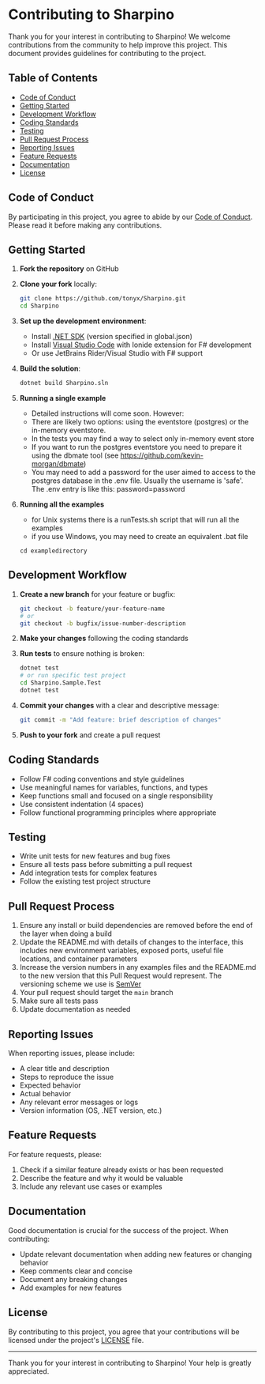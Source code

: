# Contributing to Sharpino

Thank you for your interest in contributing to Sharpino! We welcome contributions from the community to help improve this project. This document provides guidelines for contributing to the project.

## Table of Contents

- [Code of Conduct](#code-of-conduct)
- [Getting Started](#getting-started)
- [Development Workflow](#development-workflow)
- [Coding Standards](#coding-standards)
- [Testing](#testing)
- [Pull Request Process](#pull-request-process)
- [Reporting Issues](#reporting-issues)
- [Feature Requests](#feature-requests)
- [Documentation](#documentation)
- [License](#license)

## Code of Conduct

By participating in this project, you agree to abide by our [Code of Conduct](CODE_OF_CONDUCT.md). Please read it before making any contributions.

## Getting Started

1. **Fork the repository** on GitHub
2. **Clone your fork** locally:
   ```bash
   git clone https://github.com/tonyx/Sharpino.git
   cd Sharpino
   ```
3. **Set up the development environment**:
    - Install [.NET SDK](https://dotnet.microsoft.com/download) (version specified in global.json)
    - Install [Visual Studio Code](https://code.visualstudio.com/) with Ionide extension for F# development
    - Or use JetBrains Rider/Visual Studio with F# support

4. **Build the solution**:
   ```bash
   dotnet build Sharpino.sln
   ```

5. **Running a single example**
   - Detailed instructions will come soon. However:
   - There are likely two options: using the eventstore (postgres) or the in-memory eventstore. 
   - In the tests you may find a way to select only in-memory event store
   - If you want to run the postgres eventstore you need to prepare it using the dbmate tool (see https://github.com/kevin-morgan/dbmate)
   - You may need to add a password for the user aimed to access to the postgres database in the .env file. Usually the username is 'safe'. The .env entry is like this: password=password

6. **Running all the examples**
   - for Unix systems there is a runTests.sh script that will run all the examples 
   - if you use Windows, you may need to create an equivalent .bat file
 
   ```cd exampledirectory``` 
## Development Workflow

1. **Create a new branch** for your feature or bugfix:
   ```bash
   git checkout -b feature/your-feature-name
   # or
   git checkout -b bugfix/issue-number-description
   ```

2. **Make your changes** following the coding standards

3. **Run tests** to ensure nothing is broken:
   ```bash
   dotnet test
   # or run specific test project
   cd Sharpino.Sample.Test
   dotnet test
   ```

4. **Commit your changes** with a clear and descriptive message:
   ```bash
   git commit -m "Add feature: brief description of changes"
   ```

5. **Push to your fork** and create a pull request

## Coding Standards

- Follow F# coding conventions and style guidelines
- Use meaningful names for variables, functions, and types
- Keep functions small and focused on a single responsibility
- Use consistent indentation (4 spaces)
- Follow functional programming principles where appropriate

## Testing

- Write unit tests for new features and bug fixes
- Ensure all tests pass before submitting a pull request
- Add integration tests for complex features
- Follow the existing test project structure

## Pull Request Process

1. Ensure any install or build dependencies are removed before the end of the layer when doing a build
2. Update the README.md with details of changes to the interface, this includes new environment variables, exposed ports, useful file locations, and container parameters
3. Increase the version numbers in any examples files and the README.md to the new version that this Pull Request would represent. The versioning scheme we use is [SemVer](http://semver.org/)
4. Your pull request should target the `main` branch
5. Make sure all tests pass
6. Update documentation as needed

## Reporting Issues

When reporting issues, please include:

- A clear title and description
- Steps to reproduce the issue
- Expected behavior
- Actual behavior
- Any relevant error messages or logs
- Version information (OS, .NET version, etc.)

## Feature Requests

For feature requests, please:

1. Check if a similar feature already exists or has been requested
2. Describe the feature and why it would be valuable
3. Include any relevant use cases or examples

## Documentation

Good documentation is crucial for the success of the project. When contributing:

- Update relevant documentation when adding new features or changing behavior
- Keep comments clear and concise
- Document any breaking changes
- Add examples for new features

## License

By contributing to this project, you agree that your contributions will be licensed under the project's [LICENSE](LICENSE) file.

---

Thank you for your interest in contributing to Sharpino! Your help is greatly appreciated.
